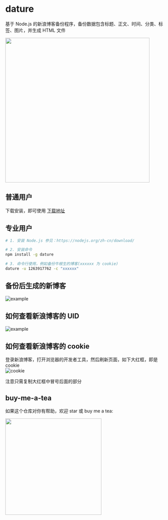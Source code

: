 # dature
基于 Node.js 的新浪博客备份程序，备份数据包含标题、正文、时间、分类、标签、图片，并生成 HTML 文件

<img src="https://gitee.com/junyiz/dature/raw/master/images/dature.png" width="450" />

## 普通用户
下载安装，即可使用 [下载地址](https://github.com/junyiz/dature/releases)

## 专业用户
```bash
# 1. 安装 Node.js 参见：https://nodejs.org/zh-cn/download/

# 2. 安装命令
npm install -g dature 

# 3. 命令行使用，例如备份牛根生的博客(xxxxxx 为 cookie)
dature -u 1263917762 -c "xxxxxx"
```

## 备份后生成的新博客
![example](https://gitee.com/junyiz/dature/raw/master/images/example.jpg)

## 如何查看新浪博客的 UID
![example](https://gitee.com/junyiz/dature/raw/master/images/sina.jpg)

## 如何查看新浪博客的 cookie

登录新浪博客，打开浏览器的开发者工具，然后刷新页面，如下大红框，即是 cookie  
![cookie](https://gitee.com/junyiz/dature/raw/master/images/cookie.png)

注意只需复制大红框中冒号后面的部分

## buy-me-a-tea
如果这个仓库对你有帮助，欢迎 star 或 buy me a tea:

<img src="https://gitee.com/junyiz/dature/raw/master/images/wechat.jpg" width="300" />

